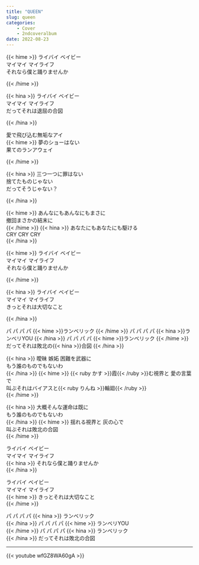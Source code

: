 ```yaml
---
title: "QUEEN"
slug: queen
categories:
    - Cover
    - 2ndcoveralbum
date: 2022-08-23
---
```


{{< hime >}}
ライバイ ベイビー  
マイマイ マイライフ  
それなら僕と踊りませんか  

{{< /hime >}}

{{< hina >}}
ライバイ ベイビー  
マイマイ マイライフ  
だってそれは退屈の合図  

{{< /hina >}}

愛で飛び込む無垢なアイ  
{{< hime >}}
夢のショーはない  
果てのランアウェイ  

{{< /hime >}}

{{< hina >}}
三つ一つに罪はない  
捨てたものじゃない  
だってそうじゃない？  

{{< /hina >}}

{{< hime >}}
あんなにもあんなにもまさに  
撤回まさかの結末に  
{{< /hime >}}
{{< hina >}}
あなたにもあなたにも駆ける  
CRY CRY CRY  
{{< /hina >}}

{{< hime >}}
ライバイ ベイビー  
マイマイ マイライフ  
それなら僕と踊りませんか  

{{< /hime >}}

{{< hina >}}
ライバイ ベイビー  
マイマイ マイライフ  
きっとそれは大切なこと  

{{< /hina >}}

パ パ パ パ {{< hime >}}ランベリック  {{< /hime >}}
パ パ パ パ {{< hina >}}ランベリYOU  {{< /hina >}}
パ パ パ パ {{< hime >}}ランベリック  {{< /hime >}}
だってそれは敗北の{{< hina >}}合図  {{< /hina >}}

{{< hina >}}
曖昧 嫉妬 困難を武器に  
もう誰のものでもないわ  
{{< /hina >}}
{{< hime >}}
{{< ruby かす >}}霞{{< /ruby >}}む視界と 愛の言葉で  
叫ぶそれはバイアスと{{< ruby りんね >}}輪廻{{< /ruby >}}  
{{< /hime >}}

{{< hina >}}
大概そんな運命は既に  
もう誰のものでもないわ  
{{< /hina >}}
{{< hime >}}
揺れる視界と 灰の心で  
叫ぶそれは敗北の合図  
{{< /hime >}}

ライバイ ベイビー  
マイマイ マイライフ  
{{< hina >}}
それなら僕と踊りませんか  
{{< /hina >}}

ライバイ ベイビー  
マイマイ マイライフ  
{{< hime >}}
きっとそれは大切なこと  
{{< /hime >}}

パ パ パ パ 
{{< hina >}}
ランベリック  
{{< /hina >}}
パ パ パ パ 
{{< hime >}}
ランベリYOU  
{{< /hime >}}
パ パ パ パ 
{{< hina >}}
ランベリック  
{{< /hina >}}
だってそれは敗北の合図  

---

{{< youtube wfGZ8WA60gA >}}